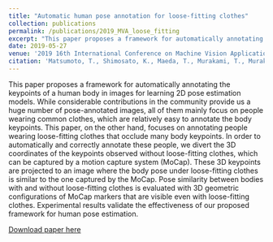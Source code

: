 ```yaml
---
title: "Automatic human pose annotation for loose-fitting clothes"
collection: publications
permalink: /publications/2019_MVA_loose_fitting
excerpt: "This paper proposes a framework for automatically annotating the keypoints of a human body in images for learning 2D pose estimation models."
date: 2019-05-27
venue: '2019 16th International Conference on Machine Vision Applications (MVA)'
citation: 'Matsumoto, T., Shimosato, K., Maeda, T., Murakami, T., Murakoso, K., Mino, K., & Ukita, N. (2019, May). Automatic human pose annotation for loose-fitting clothes. In 2019 16th International Conference on Machine Vision Applications (MVA) (pp. 1-6). IEEE.'
---
```

This paper proposes a framework for automatically
annotating the keypoints of a human body in images
for learning 2D pose estimation models. While considerable contributions in the community provide us
a huge number of pose-annotated images, all of them
mainly focus on people wearing common clothes, which
are relatively easy to annotate the body keypoints. This
paper, on the other hand, focuses on annotating people wearing loose-fitting clothes that occlude many body
keypoints. In order to automatically and correctly annotate these people, we divert the 3D coordinates of the
keypoints observed without loose-fitting clothes, which
can be captured by a motion capture system (MoCap).
These 3D keypoints are projected to an image where
the body pose under loose-fitting clothes is similar to
the one captured by the MoCap. Pose similarity between bodies with and without loose-fitting clothes is
evaluated with 3D geometric configurations of MoCap
markers that are visible even with loose-fitting clothes.
Experimental results validate the effectiveness of our
proposed framework for human pose estimation.

[Download paper here](http://www.mva-org.jp/Proceedings/2019/papers/02-17.pdf)
